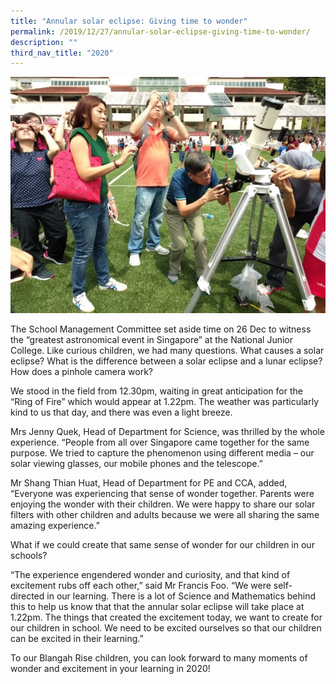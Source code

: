 ```yaml
---
title: "Annular solar eclipse: Giving time to wonder"
permalink: /2019/12/27/annular-solar-eclipse-giving-time-to-wonder/
description: ""
third_nav_title: "2020"
---
```

<img src="/images/772b8fd6-b358-4664-b681-c89143d4608e-768x576.jpg">
<p>The School Management Committee set aside time on 26 Dec to witness the “greatest astronomical event in Singapore” at the National Junior College. Like curious children, we had many questions. What causes a solar eclipse? What is the difference between a solar eclipse and a lunar eclipse? How does a pinhole camera work?</p>
<p>We stood in the field from 12.30pm, waiting in great anticipation for the “Ring of Fire” which would appear at 1.22pm. The weather was particularly kind to us that day, and there was even a light breeze.</p>
<p>Mrs Jenny Quek, Head of Department for Science, was thrilled by the whole experience. “People from all over Singapore came together for the same purpose. We tried to capture the phenomenon using different media – our solar viewing glasses, our mobile phones and the telescope.”</p>
<p>Mr Shang Thian Huat, Head of Department for PE and CCA, added, “Everyone was experiencing that sense of wonder together. Parents were enjoying the wonder with their children. We were happy to share our solar filters with other children and adults because we were all sharing the same amazing experience.”</p>
<p>What if we could create that same sense of wonder for our children in our schools?</p>
<p>“The experience engendered wonder and curiosity, and that kind of excitement rubs off each other,” said Mr Francis Foo. “We were self-directed in our learning. There is a lot of Science and Mathematics behind this to help us know that that the annular solar eclipse will take place at 1.22pm. The things that created the excitement today, we want to create for our children in school. We need to be excited ourselves so that our children can be excited in their learning.”</p>
<p>To our Blangah Rise children, you can look forward to many moments of wonder and excitement in your learning in 2020!</p>